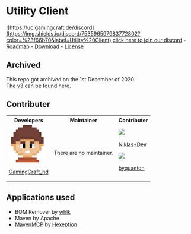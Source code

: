 # Utility Client

![https://uc.gamingcraft.de/discord](https://img.shields.io/discord/753596597983772802?color=%23f66b70&label=Utility%20Client) [click here to join our discord](https://uc.gamingcraft.de/discord) - [Roadmap](https://trello.com/b/KgoKb6pQ/update-roadmap) - [Download](https://github.com/Utility-Client/UtilityClient2/releases) - [License](https://uc.gamingcraft.de/License/)

## Archived
This repo got archived on the 1st December of 2020.<br>
The [v3](https://github.com/Utility-Client/UtilityClient3) can be found [here](https://github.com/Utility-Client/UtilityClient3).

## Contributer

<table>
<tr>
<th> Developers </th>
<th> Maintainer </th>
<th> Contributer </th>
</tr>
<tr>
<td>
    
<img src="readme_content/profile_pictures/GamingCraft_hd.png" width="100">

[GamingCraft_hd](http://gamingcraft.de)

</td>
<td>
  There are no maintainer.
</td>
<td>
    
<img src="https://avatars1.githubusercontent.com/u/63241406?v=4" width="100">

[Niklas-Dev](https://github.com/Niklas-Dev)

<img src="https://avatars0.githubusercontent.com/u/32410361?v=4" width="100">

[byquanton](https://github.com/byquanton)
    
</td>
</tr>
</table>

## Applications used
- BOM Remover by [whlk](https://github.com/whlk)
- Maven by Apache
- [MavenMCP](https://github.com/Hexeption/MavenMCP) by [Hexeption](https://github.com/Hexeption)
